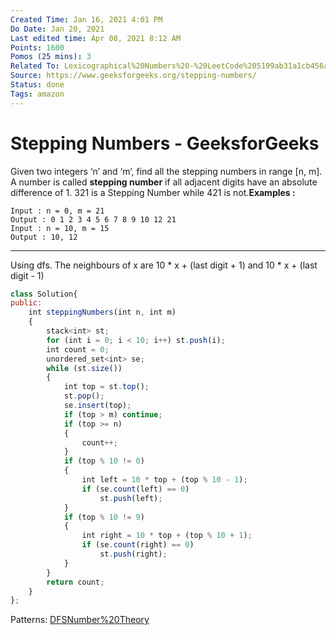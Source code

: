 ```yaml
---
Created Time: Jan 16, 2021 4:01 PM
Do Date: Jan 20, 2021
Last edited time: Apr 08, 2021 8:12 AM
Points: 1600
Pomos (25 mins): 3
Related To: Lexicographical%20Numbers%20-%20LeetCode%205199ab31a1cb456aa592e5d7cb8549e3.md
Source: https://www.geeksforgeeks.org/stepping-numbers/
Status: done
Tags: amazon
---
```


# Stepping Numbers - GeeksforGeeks

Given two integers ‘n’ and ‘m’, find all the stepping numbers in range [n, m]. A number is called **stepping number** if all adjacent digits have an absolute difference of 1. 321 is a Stepping Number while 421 is not.**Examples :**
```
Input : n = 0, m = 21
Output : 0 1 2 3 4 5 6 7 8 9 10 12 21
Input : n = 10, m = 15
Output : 10, 12
```
---
Using dfs. The neighbours of x are 10 * x + (last digit + 1) and 10 * x + (last digit - 1)
```jsx
class Solution{
public:
    int steppingNumbers(int n, int m)
    {
        stack<int> st; 
        for (int i = 0; i < 10; i++) st.push(i); 
        int count = 0; 
        unordered_set<int> se; 
        while (st.size())
        {
            int top = st.top(); 
            st.pop();
            se.insert(top); 
            if (top > m) continue; 
            if (top >= n) 
            {
                count++;
            }
            if (top % 10 != 0) 
            {
                int left = 10 * top + (top % 10 - 1); 
                if (se.count(left) == 0)
                    st.push(left);
            }
            if (top % 10 != 9)
            {
                int right = 10 * top + (top % 10 + 1);
                if (se.count(right) == 0)
                    st.push(right);
            }
        }
        return count; 
    }
};
```
Patterns: [DFS](DFS.md)[Number%20Theory](Number%20Theory.md)